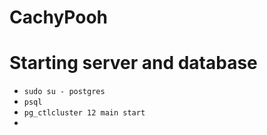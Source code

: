 # CachyPooh

# Starting server and database
- `sudo su - postgres`
- `psql`
- `pg_ctlcluster 12 main start`
- 
